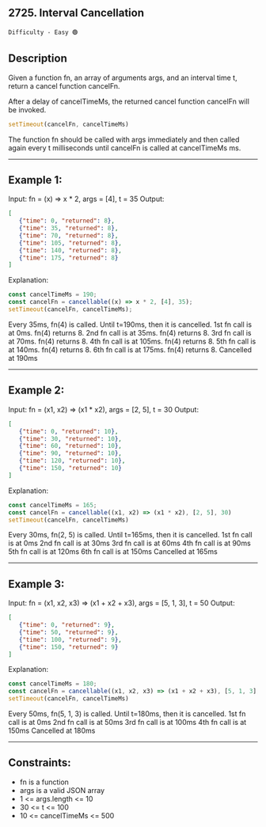 ## 2725. Interval Cancellation
`Difficulty - Easy 🟢`

## Description

Given a function fn, an array of arguments args, and an interval time t, return a cancel function cancelFn.

After a delay of cancelTimeMs, the returned cancel function cancelFn will be invoked.

```js
setTimeout(cancelFn, cancelTimeMs)
```

The function fn should be called with args immediately and then called again every t milliseconds until cancelFn is called at cancelTimeMs ms.

---

## Example 1:

Input: fn = (x) => x \* 2, args = \[4], t = 35
Output:

```json
[
   {"time": 0, "returned": 8},
   {"time": 35, "returned": 8},
   {"time": 70, "returned": 8},
   {"time": 105, "returned": 8},
   {"time": 140, "returned": 8},
   {"time": 175, "returned": 8}
]
```

Explanation:

```js
const cancelTimeMs = 190;
const cancelFn = cancellable((x) => x * 2, [4], 35);
setTimeout(cancelFn, cancelTimeMs);
```

Every 35ms, fn(4) is called. Until t=190ms, then it is cancelled.
1st fn call is at 0ms. fn(4) returns 8.
2nd fn call is at 35ms. fn(4) returns 8.
3rd fn call is at 70ms. fn(4) returns 8.
4th fn call is at 105ms. fn(4) returns 8.
5th fn call is at 140ms. fn(4) returns 8.
6th fn call is at 175ms. fn(4) returns 8.
Cancelled at 190ms

---

## Example 2:

Input: fn = (x1, x2) => (x1 \* x2), args = \[2, 5], t = 30
Output:

```json
[
   {"time": 0, "returned": 10},
   {"time": 30, "returned": 10},
   {"time": 60, "returned": 10},
   {"time": 90, "returned": 10},
   {"time": 120, "returned": 10},
   {"time": 150, "returned": 10}
]
```

Explanation:

```js
const cancelTimeMs = 165; 
const cancelFn = cancellable((x1, x2) => (x1 * x2), [2, 5], 30) 
setTimeout(cancelFn, cancelTimeMs)
```

Every 30ms, fn(2, 5) is called. Until t=165ms, then it is cancelled.
1st fn call is at 0ms
2nd fn call is at 30ms
3rd fn call is at 60ms
4th fn call is at 90ms
5th fn call is at 120ms
6th fn call is at 150ms
Cancelled at 165ms

---

## Example 3:

Input: fn = (x1, x2, x3) => (x1 + x2 + x3), args = \[5, 1, 3], t = 50
Output:

```json
[
   {"time": 0, "returned": 9},
   {"time": 50, "returned": 9},
   {"time": 100, "returned": 9},
   {"time": 150, "returned": 9}
]
```

Explanation:

```js
const cancelTimeMs = 180;
const cancelFn = cancellable((x1, x2, x3) => (x1 + x2 + x3), [5, 1, 3], 50)
setTimeout(cancelFn, cancelTimeMs)
```

Every 50ms, fn(5, 1, 3) is called. Until t=180ms, then it is cancelled.
1st fn call is at 0ms
2nd fn call is at 50ms
3rd fn call is at 100ms
4th fn call is at 150ms
Cancelled at 180ms

---

## Constraints:

* fn is a function
* args is a valid JSON array
* 1 <= args.length <= 10
* 30 <= t <= 100
* 10 <= cancelTimeMs <= 500

